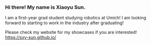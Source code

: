 <!--
**leeight/leeight** is a ✨ _special_ ✨ repository because its `README.md` (this file) appears on your GitHub profile.

Here are some ideas to get you started:

- 🔭 I’m currently working on ...
- 🌱 I’m currently learning ...
- 👯 I’m looking to collaborate on ...
- 🤔 I’m looking for help with ...
- 💬 Ask me about ...
- 📫 How to reach me: ...
- 😄 Pronouns: ...
- ⚡ Fun fact: ...
-->

### Hi there! My name is Xiaoyu Sun.

I am a first-year grad student studying robotics at Umich! I am looking forward to starting to work in the industry after graduating!

Please check my website for my showcases if you are interested! 
https://sxy-sun.github.io/




